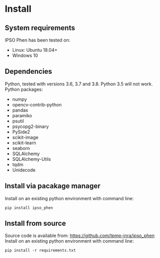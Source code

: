 # Install

## System requirements

 IPSO Phen has been tested on:

- Linux: Ubuntu 18.04+
- Windows 10

## Dependencies

Python, tested with versions 3.6, 3.7 and 3.8. Python 3.5 will not work.  
Python packages:

- numpy
- opencv-contrib-python
- pandas
- paramiko
- psutil
- psycopg2-binary
- PySide2
- scikit-image
- scikit-learn
- seaborn
- SQLAlchemy
- SQLAlchemy-Utils
- tqdm
- Unidecode

## Install via pacakage manager

Install on an existing python environment with command line:

```shell
pip install ipso_phen
```

## Install from source

Source code is available from: <https://github.com/tpmp-inra/ipso_phen>  
Install on an existing python environment with command line:

```shell
pip install -r requirements.txt
```
